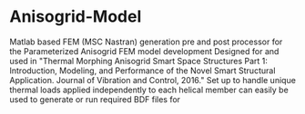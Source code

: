 # Anisogrid-Model
Matlab based FEM (MSC Nastran) generation pre and post processor for the Parameterized Anisogrid FEM model development
Designed for and used in "Thermal Morphing Anisogrid Smart Space Structures Part 1: Introduction, Modeling, and Performance of the Novel Smart Structural Application. Journal of Vibration and Control, 2016."
Set up to handle unique thermal loads applied independently to each helical member
can easily be used to generate or run required BDF files for 
